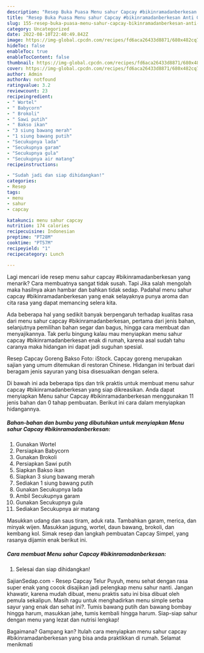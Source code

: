 ```yaml
---
description: "Resep Buka Puasa Menu sahur Capcay #bikinramadanberkesan Anti Gagal"
title: "Resep Buka Puasa Menu sahur Capcay #bikinramadanberkesan Anti Gagal"
slug: 155-resep-buka-puasa-menu-sahur-capcay-bikinramadanberkesan-anti-gagal
category: Uncategorized
date: 2022-08-10T22:40:49.842Z
image: https://img-global.cpcdn.com/recipes/fd6aca26433d8871/680x482cq70/menu-sahur-capcay-bikinramadanberkesan-foto-resep-utama.jpg
hideToc: false
enableToc: true
enableTocContent: false
thumbnail: https://img-global.cpcdn.com/recipes/fd6aca26433d8871/680x482cq70/menu-sahur-capcay-bikinramadanberkesan-foto-resep-utama.jpg
cover: https://img-global.cpcdn.com/recipes/fd6aca26433d8871/680x482cq70/menu-sahur-capcay-bikinramadanberkesan-foto-resep-utama.jpg
author: Admin
authorAv: notfound
ratingvalue: 3.2
reviewcount: 23
recipeingredient:
- " Wortel"
- " Babycorn"
- " Brokoli"
- " Sawi putih"
- " Bakso ikan"
- "3 siung bawang merah"
- "1 siung bawang putih"
- "Secukupnya lada"
- "Secukupnya garam"
- "Secukupnya gula"
- "Secukupnya air matang"
recipeinstructions:

- "Sudah jadi dan siap dihidangkan!"
categories:
- Resep
tags:
- menu
- sahur
- capcay

katakunci: menu sahur capcay 
nutrition: 174 calories
recipecuisine: Indonesian
preptime: "PT28M"
cooktime: "PT57M"
recipeyield: "1"
recipecategory: Lunch

---
```



Lagi mencari ide resep menu sahur capcay #bikinramadanberkesan yang menarik? Cara membuatnya sangat tidak susah. Tapi Jika salah mengolah maka hasilnya akan hambar dan bahkan tidak sedap. Padahal menu sahur capcay #bikinramadanberkesan yang enak selayaknya punya aroma dan cita rasa yang dapat memancing selera kita.


Ada beberapa hal yang sedikit banyak berpengaruh terhadap kualitas rasa dari menu sahur capcay #bikinramadanberkesan, pertama dari jenis bahan, selanjutnya pemilihan bahan segar dan bagus, hingga cara membuat dan menyajikannya. Tak perlu bingung kalau mau menyiapkan menu sahur capcay #bikinramadanberkesan enak di rumah, karena asal sudah tahu caranya maka hidangan ini dapat jadi suguhan spesial.

Resep Capcay Goreng Bakso Foto: iStock. Capcay goreng merupakan sajian yang umum ditemukan di restoran Chinese. Hidangan ini terbuat dari beragam jenis sayuran yang bisa disesuaikan dengan selera.


Di bawah ini ada beberapa tips dan trik praktis untuk membuat menu sahur capcay #bikinramadanberkesan yang siap dikreasikan. Anda dapat menyiapkan Menu sahur Capcay #bikinramadanberkesan menggunakan 11 jenis bahan dan 0 tahap pembuatan. Berikut ini cara dalam menyiapkan hidangannya.

<!--inarticleads1-->

##### Bahan-bahan dan bumbu yang dibutuhkan untuk menyiapkan Menu sahur Capcay #bikinramadanberkesan:

1. Gunakan  Wortel
1. Persiapkan  Babycorn
1. Gunakan  Brokoli
1. Persiapkan  Sawi putih
1. Siapkan  Bakso ikan
1. Siapkan 3 siung bawang merah
1. Sediakan 1 siung bawang putih
1. Gunakan Secukupnya lada
1. Ambil Secukupnya garam
1. Gunakan Secukupnya gula
1. Sediakan Secukupnya air matang


Masukkan udang dan saus tiram, aduk rata. Tambahkan garam, merica, dan minyak wijen. Masukkan jagung, wortel, daun bawang, brokoli, dan kembang kol. Simak resep dan langkah pembuatan Capcay Simpel, yang rasanya dijamin enak berikut ini. 

<!--inarticleads2-->

##### Cara membuat Menu sahur Capcay #bikinramadanberkesan:


1. Selesai dan siap dihidangkan!

SajianSedap.com - Resep Capcay Telur Puyuh, menu sehat dengan rasa super enak yang cocok disajikan jadi pelengkap menu sahur nanti. Jangan khawatir, karena mudah dibuat, menu praktis satu ini bisa dibuat oleh pemula sekalipun. Masih ragu untuk menghadirkan menu simple serba sayur yang enak dan sehat ini?. Tumis bawang putih dan bawang bombay hingga harum, masukkan jahe, tumis kembali hingga harum. Siap-siap sahur dengan menu yang lezat dan nutrisi lengkap! 

Bagaimana? Gampang kan? Itulah cara menyiapkan menu sahur capcay #bikinramadanberkesan yang bisa anda praktikkan di rumah. Selamat menikmati
